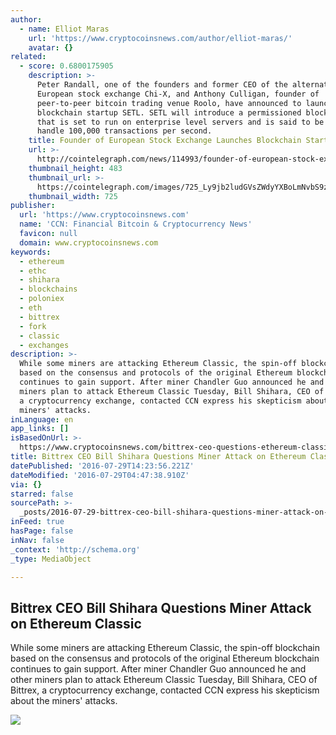 ```yaml
---
author:
  - name: Elliot Maras
    url: 'https://www.cryptocoinsnews.com/author/elliot-maras/'
    avatar: {}
related:
  - score: 0.6800175905
    description: >-
      Peter Randall, one of the founders and former CEO of the alternative
      European stock exchange Chi-X, and Anthony Culligan, founder of
      peer-to-peer bitcoin trading venue Roolo, have announced to launch
      blockchain startup SETL. SETL will introduce a permissioned blockchain
      that is set to run on enterprise level servers and is said to be able to
      handle 100,000 transactions per second.
    title: Founder of European Stock Exchange Launches Blockchain Startup
    url: >-
      http://cointelegraph.com/news/114993/founder-of-european-stock-exchange-launches-blockchain-startup
    thumbnail_height: 483
    thumbnail_url: >-
      https://cointelegraph.com/images/725_Ly9jb2ludGVsZWdyYXBoLmNvbS9zdG9yYWdlL3VwbG9hZHMvdmlldy9hM2JkZDNjZWNlYWE0NDIzOGM4MWZiMTVlZjQ2ZmU2OS5wbmc=.jpg
    thumbnail_width: 725
publisher:
  url: 'https://www.cryptocoinsnews.com'
  name: 'CCN: Financial Bitcoin & Cryptocurrency News'
  favicon: null
  domain: www.cryptocoinsnews.com
keywords:
  - ethereum
  - ethc
  - shihara
  - blockchains
  - poloniex
  - eth
  - bittrex
  - fork
  - classic
  - exchanges
description: >-
  While some miners are attacking Ethereum Classic, the spin-off blockchain
  based on the consensus and protocols of the original Ethereum blockchain
  continues to gain support. After miner Chandler Guo announced he and other
  miners plan to attack Ethereum Classic Tuesday, Bill Shihara, CEO of Bittrex,
  a cryptocurrency exchange, contacted CCN express his skepticism about the
  miners' attacks.
inLanguage: en
app_links: []
isBasedOnUrl: >-
  https://www.cryptocoinsnews.com/bittrex-ceo-questions-ethereum-classic-miner-attack/
title: Bittrex CEO Bill Shihara Questions Miner Attack on Ethereum Classic
datePublished: '2016-07-29T14:23:56.221Z'
dateModified: '2016-07-29T04:47:38.910Z'
via: {}
starred: false
sourcePath: >-
  _posts/2016-07-29-bittrex-ceo-bill-shihara-questions-miner-attack-on-ethereum.md
inFeed: true
hasPage: false
inNav: false
_context: 'http://schema.org'
_type: MediaObject

---
```

<article style=""><h1>Bittrex CEO Bill Shihara Questions Miner Attack on Ethereum Classic</h1><p>While some miners are attacking Ethereum Classic, the spin-off blockchain based on the consensus and protocols of the original Ethereum blockchain continues to gain support. After miner Chandler Guo announced he and other miners plan to attack Ethereum Classic Tuesday, Bill Shihara, CEO of Bittrex, a cryptocurrency exchange, contacted CCN express his skepticism about the miners' attacks.</p><img src="https://www.cryptocoinsnews.com/wp-content/uploads/2016/03/Miner-silhouette.jpg" /></article>